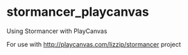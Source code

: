 stormancer_playcanvas
=====================

Using Stormancer with PlayCanvas

For use with http://playcanvas.com/lizzip/stormancer project
